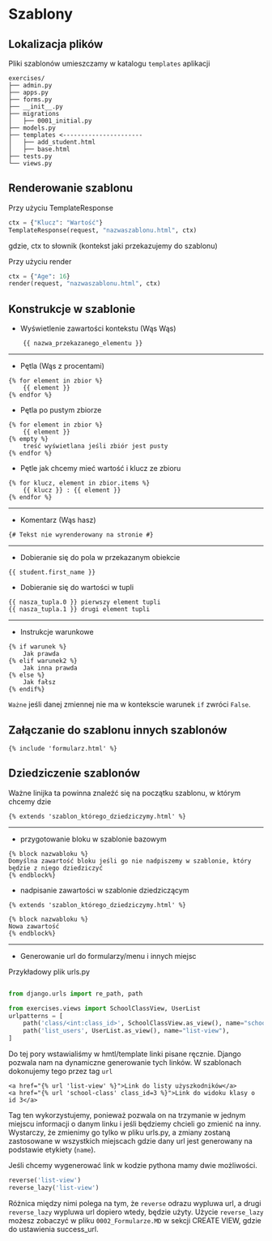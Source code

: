 # Szablony

## Lokalizacja plików

Pliki szablonów umieszczamy w katalogu `templates` aplikacji

```
exercises/
├── admin.py
├── apps.py
├── forms.py
├── __init__.py
├── migrations
│   ├── 0001_initial.py
├── models.py
├── templates <----------------------
│   ├── add_student.html
│   ├── base.html
├── tests.py
└── views.py

```

## Renderowanie szablonu

Przy użyciu TemplateResponse

```py
ctx = {"Klucz": "Wartość"}
TemplateResponse(request, "nazwaszablonu.html", ctx)
```

gdzie, ctx to słownik (kontekst jaki przekazujemy do szablonu)

Przy użyciu render

```py
ctx = {"Age": 16}
render(request, "nazwaszablonu.html", ctx)
```

## Konstrukcje w szablonie

- Wyświetlenie zawartości kontekstu (Wąs Wąs)

```twig
    {{ nazwa_przekazanego_elementu }}
```

---

- Pętla (Wąs z procentami)
```twig
{% for element in zbior %}
    {{ element }}
{% endfor %}
```

- Pętla po pustym zbiorze

```twig
{% for element in zbior %}
    {{ element }}
{% empty %}
    treść wyświetlana jeśli zbiór jest pusty
{% endfor %}
```

- Pętle jak chcemy mieć wartość i klucz ze zbioru

```twig
{% for klucz, element in zbior.items %}
    {{ klucz }} : {{ element }}
{% endfor %}
```

---

- Komentarz (Wąs hasz)

```twig
{# Tekst nie wyrenderowany na stronie #}
```

---

- Dobieranie się do pola w przekazanym obiekcie

```twig
{{ student.first_name }}
```

- Dobieranie się do wartości w tupli

```twig
{{ nasza_tupla.0 }} pierwszy element tupli
{{ nasza_tupla.1 }} drugi element tupli
```

---

- Instrukcje warunkowe

```twig
{% if warunek %}
    Jak prawda
{% elif warunek2 %}
    Jak inna prawda
{% else %}
    Jak fałsz
{% endif%}
```

`Ważne` jeśli danej zmiennej nie ma w kontekscie warunek `if` zwróci `False`.

## Załączanie do szablonu innych szablonów

```twig
{% include 'formularz.html' %}
```

## Dziedziczenie szablonów

Ważne linijka ta powinna znaleźć się na początku szablonu, w którym chcemy dzie

```twig
{% extends 'szablon_którego_dziedziczymy.html' %}
```

---

- przygotowanie bloku w szablonie bazowym

```twig
{% block nazwabloku %}
Domyślna zawartość bloku jeśli go nie nadpiszemy w szablonie, który będzie z niego dziedziczyć
{% endblock%}
```

- nadpisanie zawartości w szablonie dziedziczącym

```twig
{% extends 'szablon_którego_dziedziczymy.html' %}

{% block nazwabloku %}
Nowa zawartość
{% endblock%}
```

---

- Generowanie url do formularzy/menu i innych miejsc

Przykładowy plik urls.py
```py

from django.urls import re_path, path

from exercises.views import SchoolClassView, UserList
urlpatterns = [
    path('class/<int:class_id>', SchoolClassView.as_view(), name="school-class"),
    path('list_users', UserList.as_view(), name="list-view"),
]

```

Do tej pory wstawialiśmy w hmtl/template linki pisane ręcznie.
Django pozwala nam na dynamiczne generowanie tych linków.
W szablonach dokonujemy tego przez tag `url`

```twig
<a href="{% url 'list-view' %}">Link do listy użyszkodników</a>
<a href="{% url 'school-class' class_id=3 %}">Link do widoku klasy o id 3</a>
```

Tag ten wykorzystujemy, ponieważ pozwala on na trzymanie w jednym miejscu informacji o danym linku i jeśli będziemy chcieli go zmienić na inny. 
Wystarczy, że zmienimy go tylko w pliku urls.py, a zmiany zostaną zastosowane w wszystkich miejscach gdzie dany url jest generowany na podstawie etykiety (`name`).

Jeśli chcemy wygenerować link w kodzie pythona mamy dwie możliwości.

```py
reverse('list-view')
reverse_lazy('list-view')
```

Różnica między nimi polega na tym, że `reverse` odrazu wypluwa url, a drugi `reverse_lazy` wypluwa url dopiero wtedy, będzie użyty.
Użycie `reverse_lazy` możesz zobaczyć w pliku `0002_Formularze.MD` w sekcji CREATE VIEW, gdzie do ustawienia success_url.
